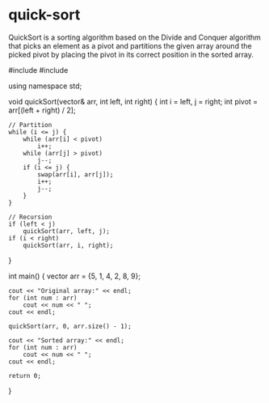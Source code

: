 # quick-sort
QuickSort is a sorting algorithm based on the Divide and Conquer algorithm that picks an element as a pivot and partitions the given array around the picked pivot by placing the pivot in its correct position in the sorted array.

#include <iostream>
#include <vector>

using namespace std;

void quickSort(vector<int>& arr, int left, int right) {
    int i = left, j = right;
    int pivot = arr[(left + right) / 2];
    
    // Partition
    while (i <= j) {
        while (arr[i] < pivot)
            i++;
        while (arr[j] > pivot)
            j--;
        if (i <= j) {
            swap(arr[i], arr[j]);
            i++;
            j--;
        }
    }
    
    // Recursion
    if (left < j)
        quickSort(arr, left, j);
    if (i < right)
        quickSort(arr, i, right);
}

int main() {
    vector<int> arr = {5, 1, 4, 2, 8, 9};
    
    cout << "Original array:" << endl;
    for (int num : arr)
        cout << num << " ";
    cout << endl;
    
    quickSort(arr, 0, arr.size() - 1);
    
    cout << "Sorted array:" << endl;
    for (int num : arr)
        cout << num << " ";
    cout << endl;
    
    return 0;
}
